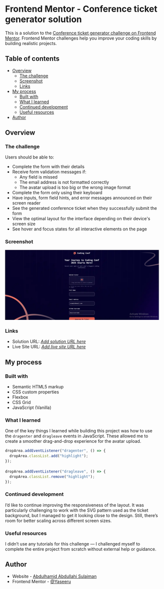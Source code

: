 # Frontend Mentor - Conference ticket generator solution

This is a solution to the [Conference ticket generator challenge on Frontend Mentor](https://www.frontendmentor.io/challenges/conference-ticket-generator-oq5gFIU12w). Frontend Mentor challenges help you improve your coding skills by building realistic projects. 

## Table of contents

- [Overview](#overview)
  - [The challenge](#the-challenge)
  - [Screenshot](#screenshot)
  - [Links](#links)
- [My process](#my-process)
  - [Built with](#built-with)
  - [What I learned](#what-i-learned)
  - [Continued development](#continued-development)
  - [Useful resources](#useful-resources)
- [Author](#author)

## Overview

### The challenge

Users should be able to:

- Complete the form with their details
- Receive form validation messages if:
  - Any field is missed
  - The email address is not formatted correctly
  - The avatar upload is too big or the wrong image format
- Complete the form only using their keyboard
- Have inputs, form field hints, and error messages announced on their screen reader
- See the generated conference ticket when they successfully submit the form
- View the optimal layout for the interface depending on their device's screen size
- See hover and focus states for all interactive elements on the page

### Screenshot

![Screenshot](./assets/images/screenshot.png)

### Links

- Solution URL: *[Add solution URL here](https://your-solution-url.com)*
- Live Site URL: *[Add live site URL here](https://your-live-site-url.com)*

## My process

### Built with

- Semantic HTML5 markup
- CSS custom properties
- Flexbox
- CSS Grid
- JavaScript (Vanilla)

### What I learned

One of the key things I learned while building this project was how to use the `dragenter` and `dragleave` events in JavaScript. These allowed me to create a smoother drag-and-drop experience for the avatar upload.

```js
dropArea.addEventListener("dragenter", () => {
  dropArea.classList.add("highlight");
});

dropArea.addEventListener("dragleave", () => {
  dropArea.classList.remove("highlight");
});
```


### Continued development

I’d like to continue improving the responsiveness of the layout. It was particularly challenging to work with the SVG pattern used as the ticket background, but I managed to get it looking close to the design. Still, there’s room for better scaling across different screen sizes.

### Useful resources

I didn’t use any tutorials for this challenge — I challenged myself to complete the entire project from scratch without external help or guidance.

## Author

- Website - [Abdulhamid Abdullahi Sulaiman](https://abdulhamidsportfolio.netlify.app/)
- Frontend Mentor - [@Yaseeru](https://www.frontendmentor.io/profile/Yaseeru)
